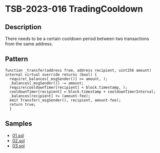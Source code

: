 
# TSB-2023-016 TradingCooldown
## Description

There needs to be a certain cooldown period between two transactions from the same address.

## Pattern

```solidity
function _transfer(address from, address recipient, uint256 amount) internal virtual override returns (bool) {
  require(_balances[_msgSender()] >= amount, );
  _balances[_msgSender()] -= amount;
  require(cooldownTimer[recipient] < block.timestamp, );
  cooldownTimer[recipient] = block.timestamp + cooldownTimerInterval;
  _balances[recipient] += (amount-fee);
  emit Transfer(_msgSender(), recipient, amount-fee);
  return true;
  }
```

## Samples
 
- [01.sol](https://github.com/cryptousersecurity/token-security-benchmark/blob/main/src/TSB-2023-016/samples/01.sol) 
- [02.sol](https://github.com/cryptousersecurity/token-security-benchmark/blob/main/src/TSB-2023-016/samples/02.sol) 
- [03.sol](https://github.com/cryptousersecurity/token-security-benchmark/blob/main/src/TSB-2023-016/samples/03.sol)
